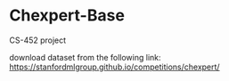 # Chexpert-Base
CS-452 project 

download dataset from the following link:
https://stanfordmlgroup.github.io/competitions/chexpert/
